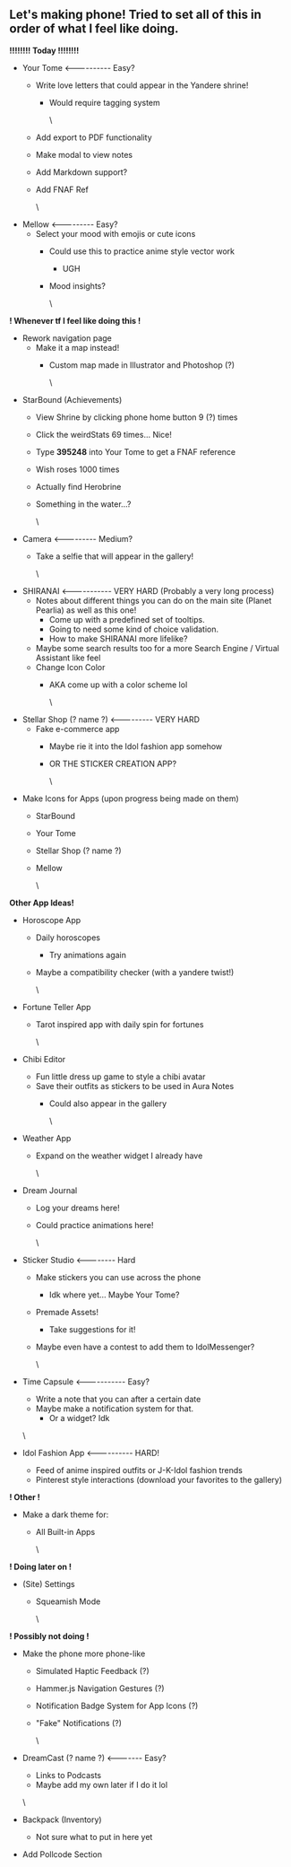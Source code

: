 ## **Let's making phone! Tried to set all of this in order of what I feel like doing.**

**!!!!!!!! Today !!!!!!!!**

* Your Tome <---------- Easy?
  * Write love letters that could appear in the Yandere shrine!
    * Would require tagging system

      \
  * Add export to PDF functionality
  * Make modal to view notes
  * Add Markdown support?
  * Add FNAF Ref

    \
* Mellow <--------- Easy?
  * Select your mood with emojis or cute icons
    * Could use this to practice anime style vector work
      * UGH
    * Mood insights?

      \

**! Whenever tf I feel like doing this !**

* Rework navigation page
  * Make it a map instead!
    * Custom map made in Illustrator and Photoshop (?)

      \
* StarBound (Achievements)
  * View Shrine by clicking phone home button 9 (?) times
  * Click the weirdStats 69 times... Nice!
  * Type **395248** into Your Tome to get a FNAF reference
  * Wish roses 1000 times
  * Actually find Herobrine
  * Something in the water…?

    \
* Camera <--------- Medium?
  * Take a selfie that will appear in the gallery!

    \
* SHIRANAI <----------- VERY HARD (Probably a very long process)
  * Notes about different things you can do on the main site (Planet Pearlia) as well as this one!
    * Come up with a predefined set of tooltips.
    * Going to need some kind of choice validation.
    * How to make SHIRANAI more lifelike?
  * Maybe some search results too for a more Search Engine / Virtual Assistant like feel
  * Change Icon Color
    * AKA come up with a color scheme lol

      \
* Stellar Shop (? name ?) <--------- VERY HARD
  * Fake e-commerce app
    * Maybe rie it into the Idol fashion app somehow
    * OR THE STICKER CREATION APP?

      \
* Make Icons for Apps (upon progress being made on them)
  * StarBound
  * Your Tome
  * Stellar Shop (? name ?)
  * Mellow

    \

**Other App Ideas!**

* Horoscope App
  * Daily horoscopes
    * Try animations again
  * Maybe a compatibility checker (with a yandere twist!)

    \
* Fortune Teller App
  * Tarot inspired app with daily spin for fortunes

    \
* Chibi Editor
  * Fun little dress up game to style a chibi avatar
  * Save their outfits as stickers to be used in Aura Notes
    * Could also appear in the gallery

      \
* Weather App
  * Expand on the weather widget I already have

    \
* Dream Journal
  * Log your dreams here!
  * Could practice animations here!

    \
* Sticker Studio <-------- Hard
  * Make stickers you can use across the phone
    * Idk where yet… Maybe Your Tome?
  * Premade Assets!
    * Take suggestions for it!
  * Maybe even have a contest to add them to IdolMessenger?

    \
* Time Capsule <----------- Easy?
  * Write a note that you can after a certain date
  * Maybe make a notification system for that.
    * Or a widget? Idk

  \
* Idol Fashion App <---------- HARD!
  * Feed of anime inspired outfits or J-K-Idol fashion trends
  * Pinterest style interactions (download your favorites to the gallery)

**! Other !**

* Make a dark theme for:
  * All Built-in Apps

    \

**! Doing later on !**

* (Site) Settings
  * Squeamish Mode

    \

**! Possibly not doing !**

* Make the phone more phone-like
  * Simulated Haptic Feedback (?)
  * Hammer.js Navigation Gestures (?)
  * Notification Badge System for App Icons (?)
  * "Fake" Notifications (?)

    \
* DreamCast (? name ?) <------- Easy?
  * Links to Podcasts
  * Maybe add my own later if I do it lol

  \
* Backpack (Inventory)
  * Not sure what to put in here yet
* Add Pollcode Section


